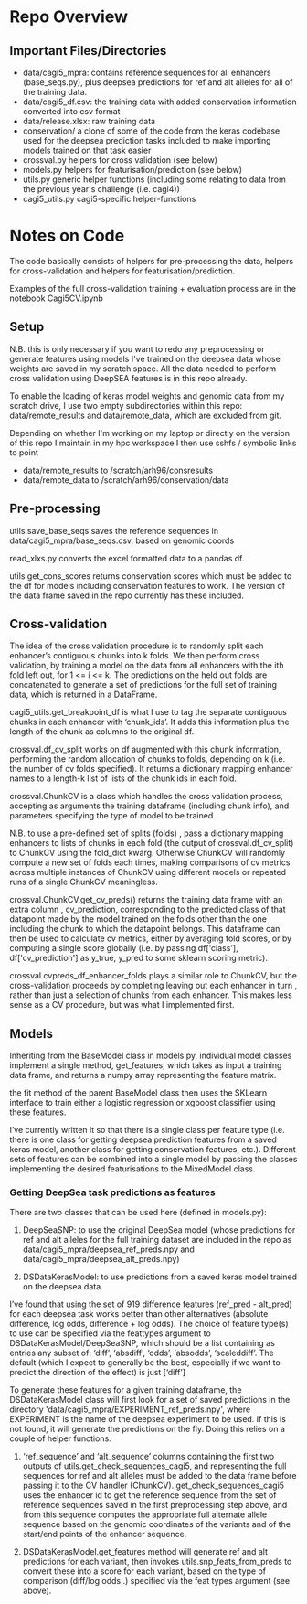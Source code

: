 
# Repo Overview

## Important Files/Directories

* data/cagi5_mpra:
  contains reference sequences for all enhancers (base_seqs.py), plus deepsea predictions for ref and alt alleles for all of the training data.
* data/cagi5_df.csv:
  the training data with added conservation information converted into csv format
* data/release.xlsx:
  raw training data
* conservation/
  a clone of some of the code from the keras codebase used for the deepsea prediction tasks included to make importing models trained on that task easier
* crossval.py
  helpers for cross validation (see below)
* models.py
  helpers for featurisation/prediction (see below)
* utils.py
  generic helper functions (including some relating to data from the previous year's challenge (i.e. cagi4))
* cagi5_utils.py
  cagi5-specific helper-functions 

# Notes on Code

The code basically consists of helpers for pre-processing the data, helpers for cross-validation and helpers for featurisation/prediction.

Examples of the full cross-validation training + evaluation process are in the notebook Cagi5CV.ipynb


## Setup

N.B. this is only necessary if you want to redo any preprocessing or generate features using models I've trained on the deepsea data whose weights are saved in my scratch space.
All the data needed to perform cross validation using DeepSEA features is in this repo already.

To enable the loading of keras model weights and genomic data from my scratch drive, I use two empty subdirectories within this repo: data/remote_results and data/remote_data, which are excluded from git.

Depending on whether I'm working on my laptop or directly on the version of this repo I maintain in my hpc workspace I then use sshfs / symbolic links to point

  * data/remote_results to /scratch/arh96/consresults
  * data/remote_data to /scratch/arh96/conservation/data


## Pre-processing

utils.save_base_seqs saves the reference sequences in data/cagi5_mpra/base_seqs.csv, based on genomic coords

read_xlxs.py converts the excel formatted data to a pandas df.

utils.get_cons_scores
returns conservation scores which must be added to the df for models including conservation features to work. The version of the data frame saved in the repo currently has these included.

## Cross-validation

The idea of the cross validation procedure is to randomly split each enhancer’s contiguous chunks into k folds. We then perform cross validation, by training a model on the data from all enhancers with the ith fold left out, for 1 <= i <= k. The predictions on the held out folds are concatenated to generate a set of predictions for the full set of training data, which is returned in a DataFrame.

cagi5_utils.get_breakpoint_df is what I use to tag the separate contiguous chunks in each enhancer with ‘chunk_ids’. It adds this information plus the length of the chunk as columns to the original df.

crossval.df_cv_split works on df augmented with this chunk information, performing the random allocation of chunks to folds, depending on k (i.e. the number of cv folds specified). It returns a dictionary mapping enhancer names to a length-k list of lists of the chunk ids in each fold.

crossval.ChunkCV is a class which handles the cross validation process, accepting as arguments the training dataframe (including chunk info), and parameters specifying the type of model to be trained.

N.B. to use a pre-defined set of splits (folds) , pass a dictionary mapping enhancers to lists of chunks in each fold (the output of crossval.df_cv_split) to ChunkCV using the fold_dict kwarg. Otherwise ChunkCV will randomly compute a new set of folds each times, making comparisons of cv metrics across multiple instances of ChunkCV using different models or repeated runs of a single ChunkCV meaningless.

crossval.ChunkCV.get_cv_preds() returns the training data frame with an extra column , cv_prediction, corresponding to the predicted class of that datapoint made by the model trained on the folds other than the one including the chunk to which the datapoint belongs. This dataframe can then be used to calculate cv metrics, either by averaging fold scores, or by computing a single score globally (i.e. by passing df['class'], df['cv_prediction'] as y_true, y_pred to some sklearn scoring metric).

crossval.cvpreds_df_enhancer_folds plays a similar role to ChunkCV, but the cross-validation proceeds by completing leaving out each enhancer in turn , rather than just a selection of chunks from each enhancer. This makes less sense as a CV procedure, but was what I implemented first.

## Models

Inheriting from the BaseModel class in models.py, individual model classes implement a single method, get_features, which takes as input a training data frame, and returns a numpy array representing the feature matrix.

the fit method of the parent BaseModel class then uses the SKLearn interface to train either a logistic regression or xgboost classifier using these features. 

I’ve currently written it so that there is a single class per feature type (i.e. there is one class for getting deepsea prediction features from a saved keras model, another class for getting conservation features, etc.). Different sets of features can be combined into a single model by passing the classes implementing the desired featurisations to the MixedModel class.

### Getting DeepSea task predictions as features

There are two classes that can be used here (defined in models.py):

  1. DeepSeaSNP: to use the original DeepSea model (whose predictions for ref and alt alleles for the full training dataset are included in the repo as data/cagi5_mpra/deepsea_ref_preds.npy and data/cagi5_mpra/deepsea_alt_preds.npy)

  2. DSDataKerasModel: to use predictions from a saved keras model trained on the deepsea data.


I’ve found that using the set of 919 difference features (ref_pred - alt_pred) for each deepsea task works better than other alternatives (absolute difference, log odds, difference + log odds). The choice of feature type(s) to use can be specified via the feattypes argument to DSDataKerasModel/DeepSeaSNP, which should be a list containing as entries any subset of: ‘diff’, ‘absdiff’, ‘odds’, ‘absodds’, ‘scaleddiff’. The default (which I expect to generally be the best, especially if we want to predict the direction of the effect) is just [‘diff’]

To generate these features for a given training dataframe, the DSDataKerasModel class will first look for a set of saved predictions in the directory 'data/cagi5_mpra/EXPERIMENT_ref_preds.npy', where EXPERIMENT is the name of the deepsea experiment to be used. If this is not found, it will generate the predictions on the fly. Doing this relies on a couple of helper functions.

  1. ‘ref_sequence’ and ‘alt_sequence’ columns containing the first two outputs of utils.get_check_sequences_cagi5, and representing the full sequences for ref and alt alleles must be added to the data frame before passing it to the CV handler (ChunkCV). get_check_sequences_cagi5 uses the enhancer id to get the reference sequence from the set of reference sequences saved in the first preprocessing step above, and from this sequence computes the appropriate full alternate allele sequence based on the genomic coordinates of the variants and of the start/end points of the enhancer sequence.

  2. DSDataKerasModel.get_features method will generate ref and alt predictions for each variant, then invokes utils.snp_feats_from_preds to convert these into a score for each variant, based on the type of comparison (diff/log odds..) specified via the feat types argument (see above).
